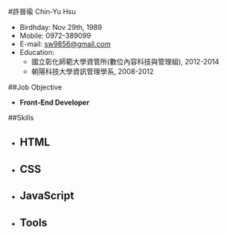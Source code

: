 #許晉瑜 Chin-Yu Hsu


- Birdhday: Nov 29th, 1989
- Mobile: 0972-389099
- E-mail: sw9856@gmail.com
- Education: 
	- 國立彰化師範大學資管所(數位內容科技與管理組), 2012-2014
	- 朝陽科技大學資訊管理學系, 2008-2012


##Job Objective
	
- **Front-End Developer**
	
 
##Skills

- HTML
	- 
- CSS
	- 
- JavaScript
	- 
- Tools
	- 



